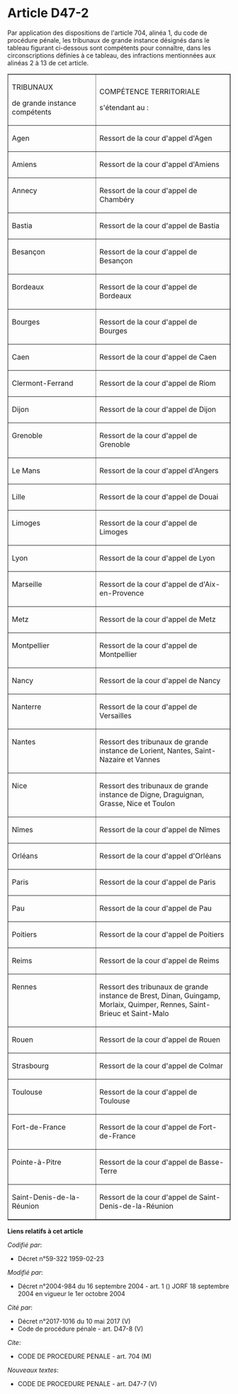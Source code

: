 # Article D47-2

Par application des dispositions de l'article 704, alinéa 1, du code de procédure pénale, les tribunaux de grande instance
désignés dans le tableau figurant ci-dessous sont compétents pour connaître, dans les circonscriptions définies à ce tableau,
des infractions mentionnées aux alinéas 2 à 13 de cet article.

<table align="center" cellspacing="0" cellpadding="0" width="605" border="1">
  <tbody>
    <tr>
      <td width="227">

TRIBUNAUX

de grande instance compétents

</td>
      <td width="378">

COMPÉTENCE TERRITORIALE

s'étendant au :

</td>
    </tr>
    <tr>
      <td width="227" valign="top">

Agen

</td>
      <td width="378" valign="top">

Ressort de la cour d'appel d'Agen

</td>
    </tr>
    <tr>
      <td width="227" valign="top">

Amiens

</td>
      <td valign="top" width="378">

Ressort de la cour d'appel d'Amiens

</td>
    </tr>
    <tr>
      <td valign="top" width="227">

Annecy

</td>
      <td valign="top" width="378">

Ressort de la cour d'appel de Chambéry

</td>
    </tr>
    <tr>
      <td width="227" valign="top">

Bastia

</td>
      <td valign="top" width="378">

Ressort de la cour d'appel de Bastia

</td>
    </tr>
    <tr>
      <td width="227" valign="top">

Besançon

</td>
      <td width="378" valign="top">

Ressort de la cour d'appel de Besançon

</td>
    </tr>
    <tr>
      <td valign="top" width="227">

Bordeaux

</td>
      <td valign="top" width="378">

Ressort de la cour d'appel de Bordeaux

</td>
    </tr>
    <tr>
      <td width="227" valign="top">

Bourges

</td>
      <td width="378" valign="top">

Ressort de la cour d'appel de Bourges

</td>
    </tr>
    <tr>
      <td width="227" valign="top">

Caen

</td>
      <td width="378" valign="top">

Ressort de la cour d'appel de Caen

</td>
    </tr>
    <tr>
      <td valign="top" width="227">

Clermont-Ferrand

</td>
      <td valign="top" width="378">

Ressort de la cour d'appel de Riom

</td>
    </tr>
    <tr>
      <td width="227" valign="top">

Dijon

</td>
      <td valign="top" width="378">

Ressort de la cour d'appel de Dijon

</td>
    </tr>
    <tr>
      <td width="227" valign="top">

Grenoble

</td>
      <td width="378" valign="top">

Ressort de la cour d'appel de Grenoble

</td>
    </tr>
    <tr>
      <td valign="top" width="227">

Le Mans

</td>
      <td valign="top" width="378">

Ressort de la cour d'appel d'Angers

</td>
    </tr>
    <tr>
      <td valign="top" width="227">

Lille

</td>
      <td width="378" valign="top">

Ressort de la cour d'appel de Douai

</td>
    </tr>
    <tr>
      <td width="227" valign="top">

Limoges

</td>
      <td width="378" valign="top">

Ressort de la cour d'appel de Limoges

</td>
    </tr>
    <tr>
      <td width="227" valign="top">

Lyon

</td>
      <td width="378" valign="top">

Ressort de la cour d'appel de Lyon

</td>
    </tr>
    <tr>
      <td valign="top" width="227">

Marseille

</td>
      <td width="378" valign="top">

Ressort de la cour d'appel de d'Aix-en-Provence

</td>
    </tr>
    <tr>
      <td valign="top" width="227">

Metz

</td>
      <td valign="top" width="378">

Ressort de la cour d'appel de Metz

</td>
    </tr>
    <tr>
      <td width="227" valign="top">

Montpellier

</td>
      <td width="378" valign="top">

Ressort de la cour d'appel de Montpellier

</td>
    </tr>
    <tr>
      <td width="227" valign="top">

Nancy

</td>
      <td width="378" valign="top">

Ressort de la cour d'appel de Nancy

</td>
    </tr>
    <tr>
      <td valign="top" width="227">

Nanterre

</td>
      <td width="378" valign="top">

Ressort de la cour d'appel de Versailles

</td>
    </tr>
    <tr>
      <td valign="top" width="227">

Nantes

</td>
      <td valign="top" width="378">

Ressort des tribunaux de grande instance de Lorient, Nantes, Saint-Nazaire et Vannes

</td>
    </tr>
    <tr>
      <td width="227" valign="top">

Nice

</td>
      <td width="378" valign="top">

Ressort des tribunaux de grande instance de Digne, Draguignan, Grasse, Nice et Toulon

</td>
    </tr>
    <tr>
      <td width="227" valign="top">

Nîmes

</td>
      <td valign="top" width="378">

Ressort de la cour d'appel de Nîmes

</td>
    </tr>
    <tr>
      <td valign="top" width="227">

Orléans

</td>
      <td valign="top" width="378">

Ressort de la cour d'appel d'Orléans

</td>
    </tr>
    <tr>
      <td width="227" valign="top">

Paris

</td>
      <td width="378" valign="top">

Ressort de la cour d'appel de Paris

</td>
    </tr>
    <tr>
      <td valign="top" width="227">

Pau

</td>
      <td width="378" valign="top">

Ressort de la cour d'appel de Pau

</td>
    </tr>
    <tr>
      <td valign="top" width="227">

Poitiers

</td>
      <td valign="top" width="378">

Ressort de la cour d'appel de Poitiers

</td>
    </tr>
    <tr>
      <td valign="top" width="227">

Reims

</td>
      <td width="378" valign="top">

Ressort de la cour d'appel de Reims

</td>
    </tr>
    <tr>
      <td valign="top" width="227">

Rennes

</td>
      <td width="378" valign="top">

Ressort des tribunaux de grande instance de Brest, Dinan, Guingamp, Morlaix, Quimper, Rennes, Saint-Brieuc et Saint-Malo

</td>
    </tr>
    <tr>
      <td width="227" valign="top">

Rouen

</td>
      <td width="378" valign="top">

Ressort de la cour d'appel de Rouen

</td>
    </tr>
    <tr>
      <td valign="top" width="227">

Strasbourg

</td>
      <td valign="top" width="378">

Ressort de la cour d'appel de Colmar

</td>
    </tr>
    <tr>
      <td valign="top" width="227">

Toulouse

</td>
      <td width="378" valign="top">

Ressort de la cour d'appel de Toulouse

</td>
    </tr>
    <tr>
      <td valign="top" width="227">

Fort-de-France

</td>
      <td width="378" valign="top">

Ressort de la cour d'appel de Fort-de-France

</td>
    </tr>
    <tr>
      <td valign="top" width="227">

Pointe-à-Pitre

</td>
      <td valign="top" width="378">

Ressort de la cour d'appel de Basse-Terre

</td>
    </tr>
    <tr>
      <td valign="top" width="227">

Saint-Denis-de-la-Réunion

</td>
      <td valign="top" width="378">

Ressort de la cour d'appel de Saint-Denis-de-la-Réunion

</td>
    </tr>
  </tbody>
</table>

**Liens relatifs à cet article**

_Codifié par_:

  - Décret n°59-322 1959-02-23

_Modifié par_:

  - Décret n°2004-984 du 16 septembre 2004 - art. 1 () JORF 18 septembre 2004 en vigueur le 1er octobre 2004

_Cité par_:

  - Décret n°2017-1016 du 10 mai 2017 (V)
  - Code de procédure pénale - art. D47-8 (V)

_Cite_:

  - CODE DE PROCEDURE PENALE - art. 704 (M)

_Nouveaux textes_:

  - CODE DE PROCEDURE PENALE - art. D47-7 (V)
